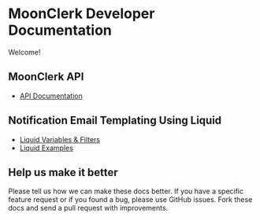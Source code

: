 # MoonClerk Developer Documentation

Welcome!


## MoonClerk API

* [API Documentation](https://github.com/moonclerk/developer/blob/master/api/README.md)


## Notification Email Templating Using Liquid

* [Liquid Variables & Filters](https://github.com/moonclerk/developer/blob/master/liquid/variables.md)
* [Liquid Examples](https://github.com/moonclerk/developer/blob/master/liquid/examples.md)



## Help us make it better

Please tell us how we can make these docs better. If you have a specific feature request or if you found a bug, please use GitHub issues. Fork these docs and send a pull request with improvements.
